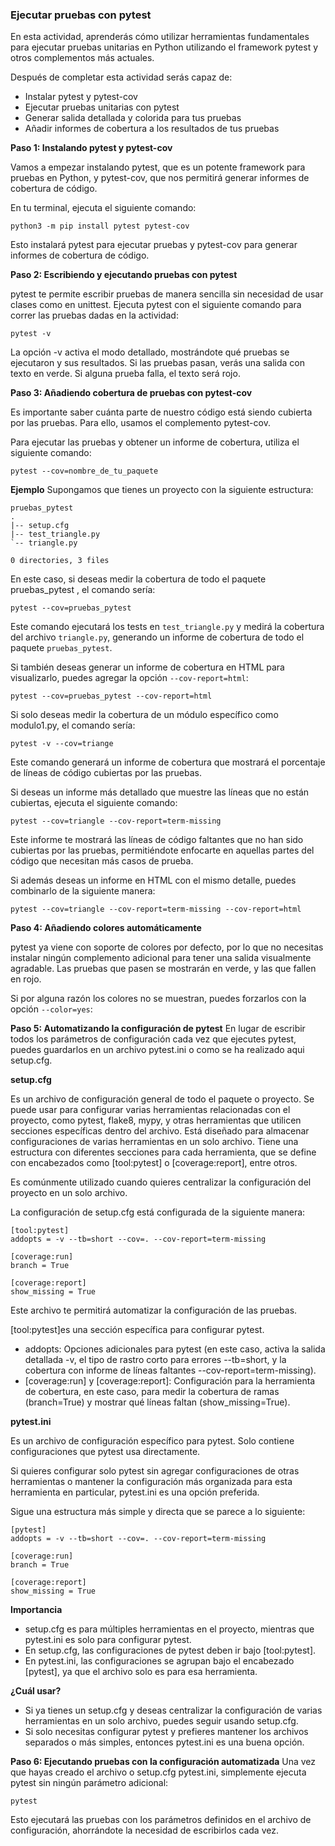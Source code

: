 ### Ejecutar pruebas con pytest

En esta actividad, aprenderás cómo utilizar herramientas fundamentales para ejecutar pruebas unitarias en Python utilizando el framework pytest y otros complementos más actuales.

Después de completar esta actividad serás capaz de:

- Instalar pytest y pytest-cov
- Ejecutar pruebas unitarias con pytest
- Generar salida detallada y colorida para tus pruebas
- Añadir informes de cobertura a los resultados de tus pruebas

**Paso 1: Instalando pytest y pytest-cov**

Vamos a empezar instalando pytest, que es un potente framework para pruebas en Python, y pytest-cov, que nos permitirá generar informes de cobertura de código.

En tu terminal, ejecuta el siguiente comando:

```
python3 -m pip install pytest pytest-cov
``` 
Esto instalará pytest para ejecutar pruebas y pytest-cov para generar informes de cobertura de código.

**Paso 2: Escribiendo y ejecutando pruebas con pytest**

pytest te permite escribir pruebas de manera sencilla sin necesidad de usar clases como en unittest. Ejecuta pytest con el siguiente comando para correr las pruebas dadas en la actividad:

```
pytest -v
```
La opción -v activa el modo detallado, mostrándote qué pruebas se ejecutaron y sus resultados. Si las pruebas pasan, verás una salida con texto en verde. Si alguna prueba falla, el texto será rojo.

**Paso 3: Añadiendo cobertura de pruebas con pytest-cov**

Es importante saber cuánta parte de nuestro código está siendo cubierta por las pruebas. Para ello, usamos el complemento pytest-cov.

Para ejecutar las pruebas y obtener un informe de cobertura, utiliza el siguiente comando:

```
pytest --cov=nombre_de_tu_paquete
```

**Ejemplo**
Supongamos que tienes un proyecto con la siguiente estructura:

```
pruebas_pytest
.
|-- setup.cfg
|-- test_triangle.py
`-- triangle.py

0 directories, 3 files
```

En este caso, si deseas medir la cobertura de todo el paquete pruebas_pytest , el comando sería:

```
pytest --cov=pruebas_pytest
```
Este comando ejecutará los tests en `test_triangle.py` y medirá la cobertura del archivo `triangle.py`, generando un informe de cobertura de todo el paquete `pruebas_pytest`.

Si también deseas generar un informe de cobertura en HTML para visualizarlo, puedes agregar la opción `--cov-report=html`:

```
pytest --cov=pruebas_pytest --cov-report=html
```
Si solo deseas medir la cobertura de un módulo específico como modulo1.py, el comando sería:

```
pytest -v --cov=triange
```
Este comando generará un informe de cobertura que mostrará el porcentaje de líneas de código cubiertas por las pruebas.

Si deseas un informe más detallado que muestre las líneas que no están cubiertas, ejecuta el siguiente comando:

```
pytest --cov=triangle --cov-report=term-missing
```
Este informe te mostrará las líneas de código faltantes que no han sido cubiertas por las pruebas, permitiéndote enfocarte en aquellas partes del código que necesitan más casos de prueba.

Si además deseas un informe en HTML con el mismo detalle, puedes combinarlo de la siguiente manera:

```
pytest --cov=triangle --cov-report=term-missing --cov-report=html
```

**Paso 4: Añadiendo colores automáticamente**

pytest ya viene con soporte de colores por defecto, por lo que no necesitas instalar ningún complemento adicional para tener una salida visualmente agradable. Las pruebas que pasen se mostrarán en verde, y las que fallen en rojo.

Si por alguna razón los colores no se muestran, puedes forzarlos con la opción `--color=yes`:

**Paso 5: Automatizando la configuración de pytest**
En lugar de escribir todos los parámetros de configuración cada vez que ejecutes pytest, puedes guardarlos en un archivo pytest.ini o como se ha realizado aqui setup.cfg. 

**setup.cfg**

Es un archivo de configuración general de todo el paquete o proyecto. Se puede usar para configurar varias herramientas relacionadas con el proyecto, como pytest, flake8, mypy, y otras herramientas que utilicen secciones específicas dentro del archivo.
Está diseñado para almacenar configuraciones de varias herramientas en un solo archivo.
Tiene una estructura con diferentes secciones para cada herramienta, que se define con encabezados como [tool:pytest] o [coverage:report], entre otros.

Es comúnmente utilizado cuando quieres centralizar la configuración del proyecto en un solo archivo.

La configuración de setup.cfg está configurada de la siguiente manera:

```
[tool:pytest]
addopts = -v --tb=short --cov=. --cov-report=term-missing

[coverage:run]
branch = True

[coverage:report]
show_missing = True
```

Este archivo te permitirá automatizar la configuración de las pruebas.

[tool:pytest]es una sección específica para configurar pytest.
- addopts: Opciones adicionales para pytest (en este caso, activa la salida detallada -v, el tipo de rastro corto para errores --tb=short, y la cobertura con informe de líneas faltantes --cov-report=term-missing).
- [coverage:run] y [coverage:report]: Configuración para la herramienta de cobertura, en este caso, para medir la cobertura de ramas (branch=True) y mostrar qué líneas faltan (show_missing=True).

**pytest.ini**

Es un archivo de configuración específico para pytest. Solo contiene configuraciones que pytest usa directamente.

Si quieres configurar solo pytest sin agregar configuraciones de otras herramientas o mantener la configuración más organizada para esta herramienta en particular, pytest.ini es una opción preferida.

Sigue una estructura más simple y directa que se parece a lo siguiente:

```
[pytest]
addopts = -v --tb=short --cov=. --cov-report=term-missing

[coverage:run]
branch = True

[coverage:report]
show_missing = True
```
**Importancia**

- setup.cfg es para múltiples herramientas en el proyecto, mientras que pytest.ini es solo para configurar pytest.
- En setup.cfg, las configuraciones de pytest deben ir bajo [tool:pytest].
- En pytest.ini, las configuraciones se agrupan bajo el encabezado [pytest], ya que el archivo solo es para esa herramienta.

**¿Cuál usar?**

- Si ya tienes un setup.cfg y deseas centralizar la configuración de varias herramientas en un solo archivo, puedes seguir usando setup.cfg.
- Si solo necesitas configurar pytest y prefieres mantener los archivos separados o más simples, entonces pytest.ini es una buena opción.

**Paso 6: Ejecutando pruebas con la configuración automatizada**
Una vez que hayas creado el archivo o setup.cfg pytest.ini, simplemente ejecuta pytest sin ningún parámetro adicional:

```
pytest
```

Esto ejecutará las pruebas con los parámetros definidos en el archivo de configuración, ahorrándote la necesidad de escribirlos cada vez.

